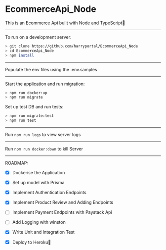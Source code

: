 # EcommerceApi_Node
This is an Ecommerce Api built with Node and TypeScript:rocket:

***
To run on a development server: 

```sh
> git clone https://github.com/harryportal/EcommerceApi_Node
> cd EcommerceApi_Node
> npm install
```
***
Populate the env files using the .env.samples
***
Start the application and run migration:
```sh
> npm run docker:up
> npm run migrate
```

Set up test DB and run tests:
```sh
> npm run migrate:test
> npm run test
```
***
Run `npm run logs` to view server logs
***
Run `npm run docker:down` to kill Server
***
ROADMAP:
- [x] Dockerise the Application
- [x] Set up model with Prisma
- [x] Implement Authentication Endpoints
- [x] Implement Product Review and Adding Endpoints
- [ ] Implement Payment Endpoints with Paystack Api
- [ ] Add Logging with winston
- [x] Write Unit and Integration Test
- [X] Deploy to Heroku:rocket: 

